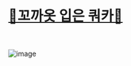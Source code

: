 # [🌼꼬까옷 입은 쿼카🌼](https://da-youn.github.io/MY_Character/)
<br/>

![image](https://user-images.githubusercontent.com/105140201/225257486-57142d7c-7f53-4518-8251-970addbc70cc.png)
